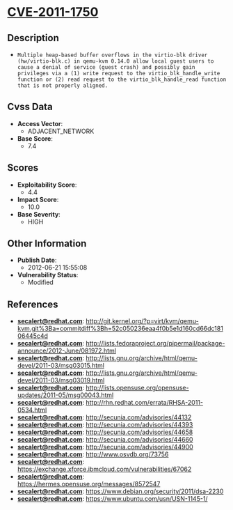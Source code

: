 
# [CVE-2011-1750](http://git.kernel.org/?p=virt/kvm/qemu-kvm.git%3Ba=commitdiff%3Bh=52c050236eaa4f0b5e1d160cd66dc18106445c4d)

## Description

- `Multiple heap-based buffer overflows in the virtio-blk driver (hw/virtio-blk.c) in qemu-kvm 0.14.0 allow local guest users to cause a denial of service (guest crash) and possibly gain privileges via a (1) write request to the virtio_blk_handle_write function or (2) read request to the virtio_blk_handle_read function that is not properly aligned.`

## Cvss Data

- **Access Vector**:
  - ADJACENT_NETWORK
- **Base Score**:
  - 7.4

## Scores

- **Exploitability Score**:
  - 4.4
- **Impact Score**:
  - 10.0
- **Base Severity**:
  - HIGH

## Other Information

- **Publish Date**:
  - 2012-06-21 15:55:08
- **Vulnerability Status**:
  - Modified

## References

- **secalert@redhat.com**: http://git.kernel.org/?p=virt/kvm/qemu-kvm.git%3Ba=commitdiff%3Bh=52c050236eaa4f0b5e1d160cd66dc18106445c4d
- **secalert@redhat.com**: http://lists.fedoraproject.org/pipermail/package-announce/2012-June/081972.html
- **secalert@redhat.com**: http://lists.gnu.org/archive/html/qemu-devel/2011-03/msg03015.html
- **secalert@redhat.com**: http://lists.gnu.org/archive/html/qemu-devel/2011-03/msg03019.html
- **secalert@redhat.com**: http://lists.opensuse.org/opensuse-updates/2011-05/msg00043.html
- **secalert@redhat.com**: http://rhn.redhat.com/errata/RHSA-2011-0534.html
- **secalert@redhat.com**: http://secunia.com/advisories/44132
- **secalert@redhat.com**: http://secunia.com/advisories/44393
- **secalert@redhat.com**: http://secunia.com/advisories/44658
- **secalert@redhat.com**: http://secunia.com/advisories/44660
- **secalert@redhat.com**: http://secunia.com/advisories/44900
- **secalert@redhat.com**: http://www.osvdb.org/73756
- **secalert@redhat.com**: https://exchange.xforce.ibmcloud.com/vulnerabilities/67062
- **secalert@redhat.com**: https://hermes.opensuse.org/messages/8572547
- **secalert@redhat.com**: https://www.debian.org/security/2011/dsa-2230
- **secalert@redhat.com**: https://www.ubuntu.com/usn/USN-1145-1/
